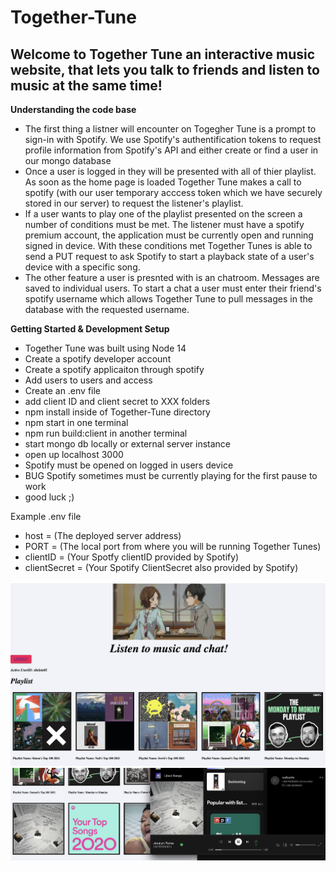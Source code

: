 # Together-Tune
## Welcome to Together Tune an interactive music website, that lets you talk to friends and listen to music at the same time!

**Understanding the code base**
* The first thing a listner will encounter on Togegher Tune is a prompt to sign-in with Spotify. We use Spotify's 
authentification tokens to request profile information from Spotify's API and either create or find a user in our mongo database
* Once a user is logged in they will be presented with all of thier playlist. As soon as the home page is loaded Together
Tune makes a call to spotify (with our user temporary acccess token which we have securely stored in our server)
to request the listener's playlist. 
* If a user wants to play one of the playlist presented on the screen a number of conditions must be met. The listener must have a spotify premium account, the application must be currently open and running signed in device. With these 
conditions met Together Tunes is able to send a PUT request to ask Spotify to start a playback state of a user's device with a specific song.
* The other feature a user is presnted with is an chatroom. Messages are saved to individual users. To start a chat a user must enter their friend's spotify username which allows Together Tune to pull messages in the database with the 
requested username.

**Getting Started & Development Setup**
*  Together Tune was built using Node 14
*  Create a spotify developer account
*  Create a spotify applicaiton through spotify
*  Add users to users and access 
*  Create an .env file
*  add client ID and client secret to XXX folders
*  npm install inside of Together-Tune directory
*  npm start in one terminal
*  npm run build:client in another terminal
*  start mongo db locally or external server instance
*  open up localhost 3000
*  Spotify must be opened on logged in users device
*  BUG Spotify sometimes must be currently playing for the first pause to work
*  good luck ;)

Example .env file
* host = (The deployed server address)
* PORT = (The local port from where you will be running Together Tunes)
* clientID = (Your Spotfy clientID provided by Spotify)
* clientSecret = (Your Spotify ClientSecret also provided by Spotify)




![This is an image](/readme-images/pic1.png)
![This is an image](/readme-images/pic2.png)
